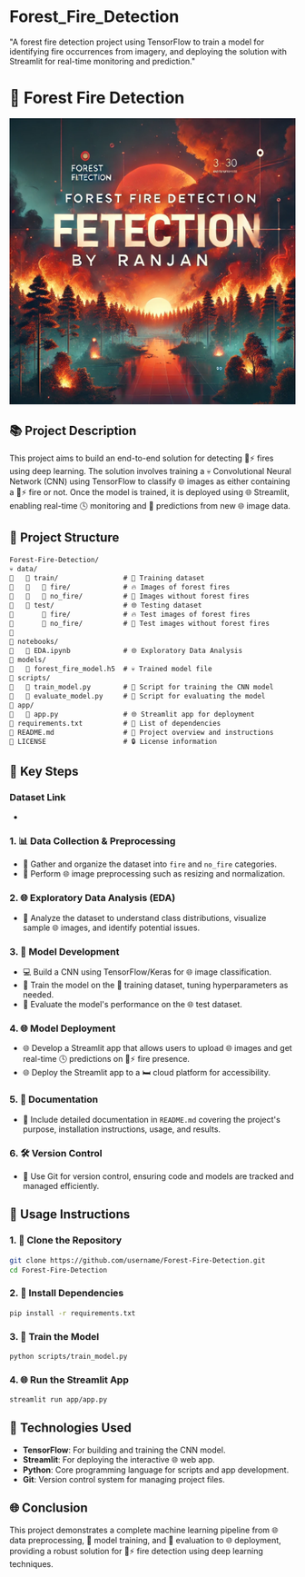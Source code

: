 # Forest_Fire_Detection
"A forest fire detection project using TensorFlow to train a model for identifying fire occurrences from imagery, and deploying the solution with Streamlit for real-time monitoring and prediction."

# 🌳 Forest Fire Detection
<img src="https://github.com/rpjinu/Forest_Fire_Detection/blob/main/Forest_fire_image.jpg" width="800">

## 📚 Project Description
This project aims to build an end-to-end solution for detecting 🌳⚡️ fires using deep learning. The solution involves training a 💀 Convolutional Neural Network (CNN) using TensorFlow to classify 🌐 images as either containing a 🌳⚡️ fire or not. Once the model is trained, it is deployed using 🌐 Streamlit, enabling real-time 🕓 monitoring and 🔀 predictions from new 🌐 image data.

## 📁 Project Structure
```
Forest-Fire-Detection/
💀 data/
🔵   🔵 train/                # 🎒 Training dataset
🔵   🔵   🔵 fire/             # 🔥 Images of forest fires
🔵   🔵   🔵 no_fire/          # 🌳 Images without forest fires
🔵   🔵 test/                 # 🌐 Testing dataset
🔵       🔵 fire/             # 🔥 Test images of forest fires
🔵       🔵 no_fire/          # 🌳 Test images without forest fires
🔵
📁 notebooks/
🔵   🔵 EDA.ipynb             # 🌐 Exploratory Data Analysis
📁 models/
🔵   🔵 forest_fire_model.h5  # 💀 Trained model file
📁 scripts/
🔵   🔵 train_model.py        # 🔧 Script for training the CNN model
🔵   🔵 evaluate_model.py     # 🔧 Script for evaluating the model
📁 app/
🔵   🔵 app.py                # 🌐 Streamlit app for deployment
📁 requirements.txt          # 📓 List of dependencies
📁 README.md                 # 📄 Project overview and instructions
📁 LICENSE                   # 🔒 License information
```

## 🔎 Key Steps
### Dataset Link
- [Forest Fire Dataset]:-https://www.kaggle.com/datasets/rpjinu/forest-fire-dataset

### 1. 📊 Data Collection & Preprocessing
- 🔄 Gather and organize the dataset into `fire` and `no_fire` categories.
- 📝 Perform 🌐 image preprocessing such as resizing and normalization.

### 2. 🌐 Exploratory Data Analysis (EDA)
- 🔀 Analyze the dataset to understand class distributions, visualize sample 🌐 images, and identify potential issues.

### 3. 🔧 Model Development
- 💻 Build a CNN using TensorFlow/Keras for 🌐 image classification.
- 💪 Train the model on the 🎒 training dataset, tuning hyperparameters as needed.
- 🔢 Evaluate the model's performance on the 🌐 test dataset.

### 4. 🌐 Model Deployment
- 🌐 Develop a Streamlit app that allows users to upload 🌐 images and get real-time 🕓 predictions on 🌳⚡️ fire presence.
- 🌐 Deploy the Streamlit app to a 🛏️ cloud platform for accessibility.

### 5. 📝 Documentation
- 📝 Include detailed documentation in `README.md` covering the project's purpose, installation instructions, usage, and results.

### 6. 🛠️ Version Control
- 🔧 Use Git for version control, ensuring code and models are tracked and managed efficiently.

## 🔎 Usage Instructions
### 1. 📑 Clone the Repository
```bash
git clone https://github.com/username/Forest-Fire-Detection.git
cd Forest-Fire-Detection
```

### 2. 🔄 Install Dependencies
```bash
pip install -r requirements.txt
```

### 3. 💪 Train the Model
```bash
python scripts/train_model.py
```

### 4. 🌐 Run the Streamlit App
```bash
streamlit run app/app.py
```

## 🔧 Technologies Used
- **TensorFlow**: For building and training the CNN model.
- **Streamlit**: For deploying the interactive 🌐 web app.
- **Python**: Core programming language for scripts and app development.
- **Git**: Version control system for managing project files.

## 🌐 Conclusion
This project demonstrates a complete machine learning pipeline from 🌐 data preprocessing, 💪 model training, and 🔢 evaluation to 🌐 deployment, providing a robust solution for 🌳⚡️ fire detection using deep learning techniques.


